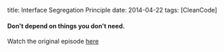 title: Interface Segregation Principle
date: 2014-04-22
tags: [CleanCode]

#### Don't depend on things you don't need.

Watch the original episode [here][1]



[1]: http://cleancoders.com/episode/clean-code-episode-12/show